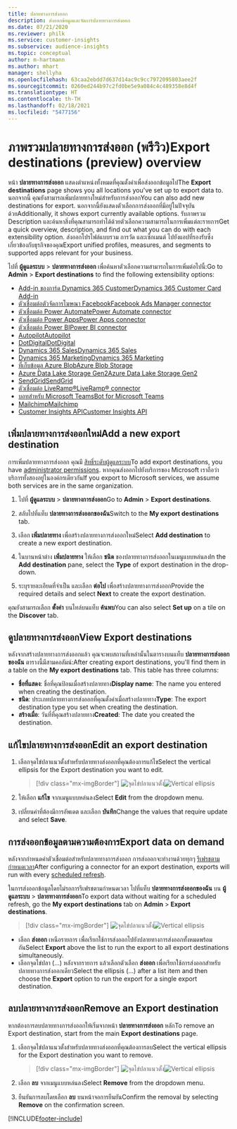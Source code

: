 ```yaml
---
title: ปลายทางการส่งออก
description: ส่งออกข้อมูลและจัดการปลายทางการส่งออก
ms.date: 07/21/2020
ms.reviewer: philk
ms.service: customer-insights
ms.subservice: audience-insights
ms.topic: conceptual
author: m-hartmann
ms.author: mhart
manager: shellyha
ms.openlocfilehash: 63caa2ebdd7d637d14ac9c9cc7972095803aee2f
ms.sourcegitcommit: 0260ed244b97c2fd0be5e9a084c4c489358e8d4f
ms.translationtype: HT
ms.contentlocale: th-TH
ms.lasthandoff: 02/18/2021
ms.locfileid: "5477156"
---
```

# <a name="export-destinations-preview-overview"></a><span data-ttu-id="3e956-103">ภาพรวมปลายทางการส่งออก (พรีวิว)</span><span class="sxs-lookup"><span data-stu-id="3e956-103">Export destinations (preview) overview</span></span>

<span data-ttu-id="3e956-104">หน้า **ปลายทางการส่งออก** แสดงตำแหน่งทั้งหมดที่คุณตั้งค่าเพื่อส่งออกข้อมูลไป</span><span class="sxs-lookup"><span data-stu-id="3e956-104">The **Export destinations** page shows you all locations you've set up to export data to.</span></span> <span data-ttu-id="3e956-105">นอกจากนี้ คุณยังสามารถเพิ่มปลายทางใหม่สำหรับการส่งออก</span><span class="sxs-lookup"><span data-stu-id="3e956-105">You can also add new destinations for export.</span></span> <span data-ttu-id="3e956-106">นอกจากนี้ยังแสดงตัวเลือกการส่งออกที่มีอยู่ในปัจจุบันด้วย</span><span class="sxs-lookup"><span data-stu-id="3e956-106">Additionally, it shows export currently available options.</span></span> <span data-ttu-id="3e956-107">รับภาพรวม Description และค้นหาสิ่งที่คุณสามารถทำได้ด้วยตัวเลือกความสามารถในการเพิ่มแต่ละรายการ</span><span class="sxs-lookup"><span data-stu-id="3e956-107">Get a quick overview, description, and find out what you can do with each extensibility option.</span></span> <span data-ttu-id="3e956-108">ส่งออกโปรไฟล์แบบรวม การวัด และเซ็กเมนต์ ไปยังแอปที่รองรับซึ่งเกี่ยวข้องกับธุรกิจของคุณ</span><span class="sxs-lookup"><span data-stu-id="3e956-108">Export unified profiles, measures, and segments to supported apps relevant for your business.</span></span>

<span data-ttu-id="3e956-109">ไปที่ **ผู้ดูแลระบบ** > **ปลายทางการส่งออก** เพื่อค้นหาตัวเลือกความสามารถในการเพิ่มต่อไปนี้:</span><span class="sxs-lookup"><span data-stu-id="3e956-109">Go to **Admin** > **Export destinations** to find the following extensibility options:</span></span>

- [<span data-ttu-id="3e956-110">Add-in ของการ์ด Dynamics 365 Customer</span><span class="sxs-lookup"><span data-stu-id="3e956-110">Dynamics 365 Customer Card Add-in</span></span>](customer-card-add-in.md)
- [<span data-ttu-id="3e956-111">ตัวเชื่อมต่อตัวจัดการโฆษณา Facebook</span><span class="sxs-lookup"><span data-stu-id="3e956-111">Facebook Ads Manager connector</span></span>](export-facebook.md)
- [<span data-ttu-id="3e956-112">ตัวเชื่อมต่อ Power Automate</span><span class="sxs-lookup"><span data-stu-id="3e956-112">Power Automate connector</span></span>](export-power-automate.md)
- [<span data-ttu-id="3e956-113">ตัวเชื่อมต่อ Power Apps</span><span class="sxs-lookup"><span data-stu-id="3e956-113">Power Apps connector</span></span>](export-power-apps.md)
- [<span data-ttu-id="3e956-114">ตัวเชื่อมต่อ Power BI</span><span class="sxs-lookup"><span data-stu-id="3e956-114">Power BI connector</span></span>](export-power-bi.md)
- [<span data-ttu-id="3e956-115">Autopilot</span><span class="sxs-lookup"><span data-stu-id="3e956-115">Autopilot</span></span>](export-autopilot.md)
- [<span data-ttu-id="3e956-116">DotDigital</span><span class="sxs-lookup"><span data-stu-id="3e956-116">DotDigital</span></span>](export-dotdigital.md)
- [<span data-ttu-id="3e956-117">Dynamics 365 Sales</span><span class="sxs-lookup"><span data-stu-id="3e956-117">Dynamics 365 Sales</span></span>](export-dynamics365-sales.md)
- [<span data-ttu-id="3e956-118">Dynamics 365 Marketing</span><span class="sxs-lookup"><span data-stu-id="3e956-118">Dynamics 365 Marketing</span></span>](export-dynamics365-marketing.md)
- [<span data-ttu-id="3e956-119">ที่เก็บข้อมูล Azure Blob</span><span class="sxs-lookup"><span data-stu-id="3e956-119">Azure Blob Storage</span></span>](export-azure-blob-storage.md)
- [<span data-ttu-id="3e956-120">Azure Data Lake Storage Gen2</span><span class="sxs-lookup"><span data-stu-id="3e956-120">Azure Data Lake Storage Gen2</span></span>](export-azure-data-lake-storage-gen2.md)
- [<span data-ttu-id="3e956-121">SendGrid</span><span class="sxs-lookup"><span data-stu-id="3e956-121">SendGrid</span></span>](export-sendgrid.md)
- [<span data-ttu-id="3e956-122">ตัวเชื่อมต่อ LiveRamp&reg;</span><span class="sxs-lookup"><span data-stu-id="3e956-122">LiveRamp&reg; connector</span></span>](export-liveramp.md)
- [<span data-ttu-id="3e956-123">บอทสำหรับ Microsoft Teams</span><span class="sxs-lookup"><span data-stu-id="3e956-123">Bot for Microsoft Teams</span></span>](export-teams-bot.md)
- [<span data-ttu-id="3e956-124">Mailchimp</span><span class="sxs-lookup"><span data-stu-id="3e956-124">Mailchimp</span></span>](export-mailchimp.md)
- [<span data-ttu-id="3e956-125">Customer Insights API</span><span class="sxs-lookup"><span data-stu-id="3e956-125">Customer Insights API</span></span>](apis.md)

## <a name="add-a-new-export-destination"></a><span data-ttu-id="3e956-126">เพิ่มปลายทางการส่งออกใหม่</span><span class="sxs-lookup"><span data-stu-id="3e956-126">Add a new export destination</span></span>

<span data-ttu-id="3e956-127">การเพิ่มปลายทางการส่งออก คุณมี [สิทธิ์ระดับผู้ดูแลระบบ](permissions.md)</span><span class="sxs-lookup"><span data-stu-id="3e956-127">To add export destinations, you have [administrator permissions](permissions.md).</span></span> <span data-ttu-id="3e956-128">หากคุณส่งออกไปยังบริการของ Microsoft เราถือว่าบริการทั้งสองอยู่ในองค์กรเดียวกัน</span><span class="sxs-lookup"><span data-stu-id="3e956-128">If you export to Microsoft services, we assume both services are in the same organization.</span></span>

1. <span data-ttu-id="3e956-129">ไปที่ **ผู้ดูแลระบบ** > **ปลายทางการส่งออก**</span><span class="sxs-lookup"><span data-stu-id="3e956-129">Go to **Admin** > **Export destinations**.</span></span>

1. <span data-ttu-id="3e956-130">สลับไปที่แท็บ **ปลายทางการส่งออกของฉัน**</span><span class="sxs-lookup"><span data-stu-id="3e956-130">Switch to the **My export destinations** tab.</span></span>

1. <span data-ttu-id="3e956-131">เลือก **เพิ่มปลายทาง** เพื่อสร้างปลายทางการส่งออกใหม่</span><span class="sxs-lookup"><span data-stu-id="3e956-131">Select **Add destination** to create a new export destination.</span></span>

1. <span data-ttu-id="3e956-132">ในบานหน้าต่าง **เพิ่มปลายทาง** ให้เลือก **ชนิด** ของปลายทางการส่งออกในเมนูแบบหล่นลง</span><span class="sxs-lookup"><span data-stu-id="3e956-132">In the **Add destination** pane, select the **Type** of export destination in the drop-down.</span></span>

1. <span data-ttu-id="3e956-133">ระบุรายละเอียดที่จำเป็น และเลือก **ต่อไป** เพื่อสร้างปลายทางการส่งออก</span><span class="sxs-lookup"><span data-stu-id="3e956-133">Provide the required details and select **Next** to create the export destination.</span></span>

<span data-ttu-id="3e956-134">คุณยังสามารถเลือก **ตั้งค่า** บนไทล์บนแท็บ **ค้นพบ**</span><span class="sxs-lookup"><span data-stu-id="3e956-134">You can also select **Set up** on a tile on the **Discover** tab.</span></span>

## <a name="view-export-destinations"></a><span data-ttu-id="3e956-135">ดูปลายทางการส่งออก</span><span class="sxs-lookup"><span data-stu-id="3e956-135">View Export destinations</span></span>

<span data-ttu-id="3e956-136">หลังจากสร้างปลายทางการส่งออกแล้ว คุณจะพบสถานที่เหล่านั้นในตารางบนแท็บ **ปลายทางการส่งออกของฉัน** ตารางนี้มีสามคอลัมน์:</span><span class="sxs-lookup"><span data-stu-id="3e956-136">After creating export destinations, you'll find them in a table on the **My export destinations** tab. This table has three columns:</span></span>

- <span data-ttu-id="3e956-137">**ชื่อที่แสดง**: ชื่อที่คุณป้อนเมื่อสร้างปลายทาง</span><span class="sxs-lookup"><span data-stu-id="3e956-137">**Display name**: The name you entered when creating the destination.</span></span>
- <span data-ttu-id="3e956-138">**ชนิด**: ประเภทปลายทางการส่งออกที่คุณตั้งค่าเมื่อสร้างปลายทาง</span><span class="sxs-lookup"><span data-stu-id="3e956-138">**Type**: The export destination type you set when creating the destination.</span></span>
- <span data-ttu-id="3e956-139">**สร้างเมื่อ**: วันที่ที่คุณสร้างปลายทาง</span><span class="sxs-lookup"><span data-stu-id="3e956-139">**Created**: The date you created the destination.</span></span>

## <a name="edit-an-export-destination"></a><span data-ttu-id="3e956-140">แก้ไขปลายทางการส่งออก</span><span class="sxs-lookup"><span data-stu-id="3e956-140">Edit an export destination</span></span>

1. <span data-ttu-id="3e956-141">เลือกจุดไข่ปลาแนวตั้งสำหรับปลายทางส่งออกที่คุณต้องการแก้ไข</span><span class="sxs-lookup"><span data-stu-id="3e956-141">Select the vertical ellipsis for the Export destination you want to edit.</span></span>

   > [!div class="mx-imgBorder"]
   > <span data-ttu-id="3e956-142">![จุดไข่ปลาแนวตั้ง](media/export-destinations-page-ellipsis.png "จุดไข่ปลาแนวตั้ง")</span><span class="sxs-lookup"><span data-stu-id="3e956-142">![Vertical ellipsis](media/export-destinations-page-ellipsis.png "Vertical ellipsis")</span></span>

1. <span data-ttu-id="3e956-143">ให้เลือก **แก้ไข** จากเมนูแบบหล่นลง</span><span class="sxs-lookup"><span data-stu-id="3e956-143">Select **Edit** from the dropdown menu.</span></span>

1. <span data-ttu-id="3e956-144">เปลี่ยนค่าที่ต้องมีการอัพเดต และเลือก **บันทึก**</span><span class="sxs-lookup"><span data-stu-id="3e956-144">Change the values that require update and select **Save**.</span></span>

## <a name="export-data-on-demand"></a><span data-ttu-id="3e956-145">การส่งออกข้อมูลตามความต้องการ</span><span class="sxs-lookup"><span data-stu-id="3e956-145">Export data on demand</span></span>

<span data-ttu-id="3e956-146">หลังจากกำหนดค่าตัวเชื่อมต่อสำหรับปลายทางการส่งออก การส่งออกจะทำงานด้วยทุกๆ [รีเฟรชตามกำหนดเวลา](system.md#schedule-tab)</span><span class="sxs-lookup"><span data-stu-id="3e956-146">After configuring a connector for an export destination, exports will run with every [scheduled refresh](system.md#schedule-tab).</span></span>

<span data-ttu-id="3e956-147">ในการส่งออกข้อมูลโดยไม่รอการรีเฟรชตามกำหนดเวลา ไปที่แท็บ **ปลายทางการส่งออกของฉัน** บน **ผู้ดูแลระบบ** > **ปลายทางการส่งออก**</span><span class="sxs-lookup"><span data-stu-id="3e956-147">To export data without waiting for a scheduled refresh, go the **My export destinations** tab on **Admin** > **Export destinations**.</span></span>

> [!div class="mx-imgBorder"]
> <span data-ttu-id="3e956-148">![จุดไข่ปลาแนวตั้ง](media/export-destinations-page-ellipsis.png "จุดไข่ปลาแนวตั้ง")</span><span class="sxs-lookup"><span data-stu-id="3e956-148">![Vertical ellipsis](media/export-destinations-page-ellipsis.png "Vertical ellipsis")</span></span>

- <span data-ttu-id="3e956-149">เลือก **ส่งออก** เหนือรายการ เพื่อเรียกใช้การส่งออกไปยังปลายทางการส่งออกทั้งหมดพร้อมกัน</span><span class="sxs-lookup"><span data-stu-id="3e956-149">Select **Export** above the list to run the export to all export destinations simultaneously.</span></span>
- <span data-ttu-id="3e956-150">เลือกจุดไข่ปลา (...) หลังจากรายการ แล้วเลือกตัวเลือก **ส่งออก** เพื่อเรียกใช้การส่งออกสำหรับปลายทางการส่งออกเดียว</span><span class="sxs-lookup"><span data-stu-id="3e956-150">Select the ellipsis (...) after a list item and then choose the **Export** option to run the export for a single export destination.</span></span>

## <a name="remove-an-export-destination"></a><span data-ttu-id="3e956-151">ลบปลายทางการส่งออก</span><span class="sxs-lookup"><span data-stu-id="3e956-151">Remove an Export destination</span></span>

<span data-ttu-id="3e956-152">หากต้องการลบปลายทางการส่งออกให้เริ่มจากหน้า **ปลายทางการส่งออก** หลัก</span><span class="sxs-lookup"><span data-stu-id="3e956-152">To remove an Export destination, start from the main **Export destinations** page.</span></span>

1. <span data-ttu-id="3e956-153">เลือกจุดไข่ปลาแนวตั้งสำหรับปลายทางส่งออกที่คุณต้องการลบ</span><span class="sxs-lookup"><span data-stu-id="3e956-153">Select the vertical ellipsis for the Export destination you want to remove.</span></span>

   > [!div class="mx-imgBorder"]
   > <span data-ttu-id="3e956-154">![จุดไข่ปลาแนวตั้ง](media/export-destinations-page-ellipsis.png "จุดไข่ปลาแนวตั้ง")</span><span class="sxs-lookup"><span data-stu-id="3e956-154">![Vertical ellipsis](media/export-destinations-page-ellipsis.png "Vertical ellipsis")</span></span>

2. <span data-ttu-id="3e956-155">เลือก **ลบ** จากเมนูแบบหล่นลง</span><span class="sxs-lookup"><span data-stu-id="3e956-155">Select **Remove** from the dropdown menu.</span></span>

3. <span data-ttu-id="3e956-156">ยืนยันการลบโดยเลือก **ลบ** บนหน้าจอการยืนยัน</span><span class="sxs-lookup"><span data-stu-id="3e956-156">Confirm the removal by selecting **Remove** on the confirmation screen.</span></span>


[!INCLUDE[footer-include](../includes/footer-banner.md)]
